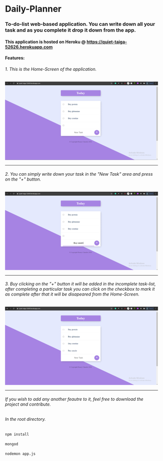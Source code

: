 # Daily-Planner
### To-do-list web-based application. You can write down all your task and as you complete it drop it down from the app.
#### This application is hosted on Heroku @ https://quiet-taiga-52626.herokuapp.com
#### Features:

###### 1. This is the Home-Screen of the application.
<img src="images/1.PNG"/>
<hr />

###### 2. You can simply write down your task in the "New Task" area and press on the "+" button.
<img src="images/2.PNG"/>
<hr />

###### 3. Buy clicking on the "+" button it will be added in the incomplete task-list, after completing a particular task you can click on the checkbox to mark it as complete after that it will be disapeared from the Home-Screen.
<img src="images/3.PNG"/>
<hr />


###### If you wish to add any another feautre to it, feel free to download the project and contribute.
###### In the root directory.
```
npm install

mongod

nodemon app.js
```
